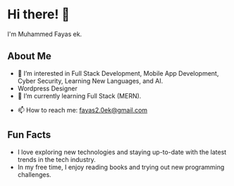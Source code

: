 # Hi there! 👋

I'm Muhammed Fayas ek.

<!-- This section is about me and my interests -->
## About Me
- 👀 I’m interested in Full Stack Development, Mobile App Development, Cyber Security, Learning New Languages, and AI.
- Wordpress Designer
- 🌱 I’m currently learning Full Stack (MERN).
<!-- - 💞️ I’m looking to collaborate on beginner-friendly projects and learn from experienced developers. -->
- 📫 How to reach me: fayas2.0ek@gmail.com

<!-- This section lists the current technologies I am learning -->
<!--## Current Learning
- **C++**: Basics and problem-solving
- **SQL**: Database management and queries -->

<!-- This section provides contact information -->
<!--## Contact
- **Email**: [Your Email]
- **LinkedIn**: [Your LinkedIn Profile]
- **Twitter**: [Your Twitter Handle] -->

<!-- This section includes fun facts about me -->
## Fun Facts
- I love exploring new technologies and staying up-to-date with the latest trends in the tech industry.
- In my free time, I enjoy reading books and trying out new programming challenges.

<!--Feel free to reach out if you have any questions or if you'd like to collaborate on a project! 🚀-->
